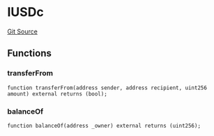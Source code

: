 # IUSDc
[Git Source](https://github.com/kmaox/ethlizardstaking/blob/b10ad55b954f88c5d7150f56fb2c99a51bd77dfb/src/LizardLounge.sol)


## Functions
### transferFrom


```solidity
function transferFrom(address sender, address recipient, uint256 amount) external returns (bool);
```

### balanceOf


```solidity
function balanceOf(address _owner) external returns (uint256);
```

